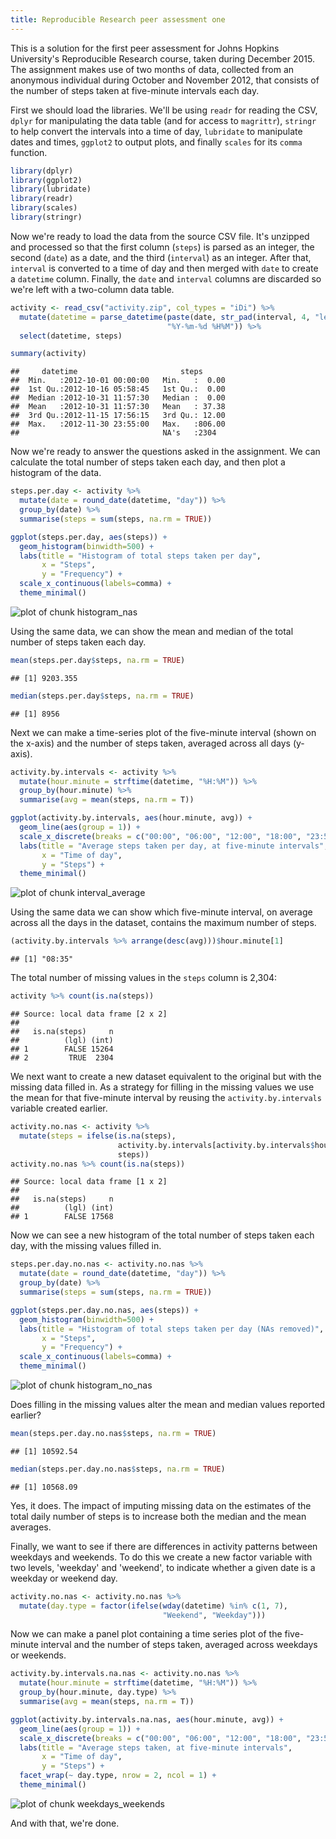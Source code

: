 ```yaml
---
title: Reproducible Research peer assessment one
---
```


This is a solution for the first peer assessment for Johns Hopkins University's
Reproducible Research course, taken during December 2015. The assignment makes
use of two months of data, collected from an anonymous individual during October
and November 2012, that consists of the number of steps taken at five-minute
intervals each day.

First we should load the libraries. We'll be using `readr` for reading the CSV,
`dplyr` for manipulating the data table (and for access to `magrittr`),
`stringr` to help convert the intervals into a time of day, `lubridate` to
manipulate dates and times, `ggplot2` to output plots, and finally `scales` for
its `comma` function.


```r
library(dplyr)
library(ggplot2)
library(lubridate)
library(readr)
library(scales)
library(stringr)
```

Now we're ready to load the data from the source CSV file. It's unzipped and
processed so that the first column (`steps`) is parsed as an integer, the second
(`date`) as a date, and the third (`interval`) as an integer. After that,
`interval` is converted to a time of day and then merged with `date` to create a
`datetime` column. Finally, the `date` and `interval` columns are discarded so
we're left with a two-column data table.


```r
activity <- read_csv("activity.zip", col_types = "iDi") %>%
  mutate(datetime = parse_datetime(paste(date, str_pad(interval, 4, "left", 0)), 
                                   "%Y-%m-%d %H%M")) %>%
  select(datetime, steps)

summary(activity)
```

```
##     datetime                       steps       
##  Min.   :2012-10-01 00:00:00   Min.   :  0.00  
##  1st Qu.:2012-10-16 05:58:45   1st Qu.:  0.00  
##  Median :2012-10-31 11:57:30   Median :  0.00  
##  Mean   :2012-10-31 11:57:30   Mean   : 37.38  
##  3rd Qu.:2012-11-15 17:56:15   3rd Qu.: 12.00  
##  Max.   :2012-11-30 23:55:00   Max.   :806.00  
##                                NA's   :2304
```

Now we're ready to answer the questions asked in the assignment. We can
calculate the total number of steps taken each day, and then plot a histogram of
the data.


```r
steps.per.day <- activity %>%
  mutate(date = round_date(datetime, "day")) %>%
  group_by(date) %>%
  summarise(steps = sum(steps, na.rm = TRUE))

ggplot(steps.per.day, aes(steps)) +
  geom_histogram(binwidth=500) +
  labs(title = "Histogram of total steps taken per day",
       x = "Steps",
       y = "Frequency") +
  scale_x_continuous(labels=comma) +
  theme_minimal()
```

![plot of chunk histogram_nas](figure/histogram_nas-1.png) 

Using the same data, we can show the mean and median of the total number of
steps taken each day.


```r
mean(steps.per.day$steps, na.rm = TRUE)
```

```
## [1] 9203.355
```

```r
median(steps.per.day$steps, na.rm = TRUE)
```

```
## [1] 8956
```


Next we can make a time-series plot of the five-minute interval (shown on the
x-axis) and the number of steps taken, averaged across all days (y-axis).


```r
activity.by.intervals <- activity %>%
  mutate(hour.minute = strftime(datetime, "%H:%M")) %>%
  group_by(hour.minute) %>%
  summarise(avg = mean(steps, na.rm = T))

ggplot(activity.by.intervals, aes(hour.minute, avg)) +
  geom_line(aes(group = 1)) +
  scale_x_discrete(breaks = c("00:00", "06:00", "12:00", "18:00", "23:55")) +
  labs(title = "Average steps taken per day, at five-minute intervals",
       x = "Time of day",
       y = "Steps") +
  theme_minimal()
```

![plot of chunk interval_average](figure/interval_average-1.png) 

Using the same data we can show which five-minute interval, on average across
all the days in the dataset, contains the maximum number of steps.


```r
(activity.by.intervals %>% arrange(desc(avg)))$hour.minute[1]
```

```
## [1] "08:35"
```

The total number of missing values in the `steps` column is 2,304:


```r
activity %>% count(is.na(steps))
```

```
## Source: local data frame [2 x 2]
## 
##   is.na(steps)     n
##          (lgl) (int)
## 1        FALSE 15264
## 2         TRUE  2304
```

We next want to create a new dataset equivalent to the original but with the
missing data filled in. As a strategy for filling in the missing values we use
the mean for that five-minute interval by reusing the `activity.by.intervals`
variable created earlier.


```r
activity.no.nas <- activity %>%
  mutate(steps = ifelse(is.na(steps),
                        activity.by.intervals[activity.by.intervals$hour.minute == strftime(datetime, "%H:%M")]$avg,
                        steps))
activity.no.nas %>% count(is.na(steps))
```

```
## Source: local data frame [1 x 2]
## 
##   is.na(steps)     n
##          (lgl) (int)
## 1        FALSE 17568
```

Now we can see a new histogram of the total number of steps taken each day, with
the missing values filled in.


```r
steps.per.day.no.nas <- activity.no.nas %>%
  mutate(date = round_date(datetime, "day")) %>%
  group_by(date) %>%
  summarise(steps = sum(steps, na.rm = TRUE))

ggplot(steps.per.day.no.nas, aes(steps)) +
  geom_histogram(binwidth=500) +
  labs(title = "Histogram of total steps taken per day (NAs removed)",
       x = "Steps",
       y = "Frequency") +
  scale_x_continuous(labels=comma) +
  theme_minimal()
```

![plot of chunk histogram_no_nas](figure/histogram_no_nas-1.png) 

Does filling in the missing values alter the mean and median values reported
earlier?


```r
mean(steps.per.day.no.nas$steps, na.rm = TRUE)
```

```
## [1] 10592.54
```

```r
median(steps.per.day.no.nas$steps, na.rm = TRUE)
```

```
## [1] 10568.09
```

Yes, it does. The impact of imputing missing data on the estimates of the total
daily number of steps is to increase both the median and the mean averages.

Finally, we want to see if there are differences in activity patterns between
weekdays and weekends. To do this we create a new factor variable with two
levels, 'weekday' and 'weekend', to indicate whether a given date is a weekday
or weekend day.


```r
activity.no.nas <- activity.no.nas %>%
  mutate(day.type = factor(ifelse(wday(datetime) %in% c(1, 7),
                                  "Weekend", "Weekday")))
```

Now we can make a panel plot containing a time series plot of the five-minute
interval and the number of steps taken, averaged across weekdays or weekends.


```r
activity.by.intervals.na.nas <- activity.no.nas %>%
  mutate(hour.minute = strftime(datetime, "%H:%M")) %>%
  group_by(hour.minute, day.type) %>%
  summarise(avg = mean(steps, na.rm = T))

ggplot(activity.by.intervals.na.nas, aes(hour.minute, avg)) +
  geom_line(aes(group = 1)) +
  scale_x_discrete(breaks = c("00:00", "06:00", "12:00", "18:00", "23:55")) +
  labs(title = "Average steps taken, at five-minute intervals",
       x = "Time of day",
       y = "Steps") +
  facet_wrap(~ day.type, nrow = 2, ncol = 1) +
  theme_minimal()
```

![plot of chunk weekdays_weekends](figure/weekdays_weekends-1.png) 

And with that, we're done.
